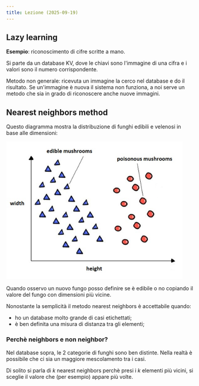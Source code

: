 ```yaml
---
title: Lezione (2025-09-19)
---
```


## Lazy learning

**Esempio**: riconoscimento di cifre scritte a mano.

Si parte da un database KV, dove le chiavi sono l'immagine di una cifra e i
valori sono il numero corrispondente.

Metodo non generale: ricevuta un immagine la cerco nel database e do il
risultato. Se un'immagine è nuova il sistema non funziona, a noi serve un metodo
che sia in grado di riconoscere anche nuove immagini.

## Nearest neighbors method

Questo diagramma mostra la distribuzione di funghi edibili e velenosi in base
alle dimensioni:

![Distribuzione funghi](../../../../../images/lazy-neighbors-funghi.png)

Quando osservo un nuovo fungo posso definire se è edibile o no copiando il
valore del fungo con dimensioni più vicine.

Nonostante la semplicità il metodo nearest neighbors è accettabile quando:

- ho un database molto grande di casi etichettati;
- è ben definita una misura di distanza tra gli elementi;

### Perchè neighbors e non neighbor?

Nel database sopra, le 2 categorie di funghi sono ben distinte. Nella realtà è
possibile che ci sia un maggiore mescolamento tra i casi.

Di solito si parla di $k$ nearest neighbors perchè presi i $k$ elementi più
vicini, si sceglie il valore che (per esempio) appare più volte.
